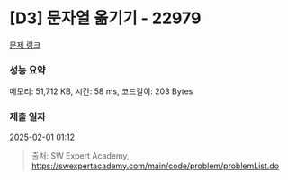 # [D3] 문자열 옮기기 - 22979 

[문제 링크](https://swexpertacademy.com/main/code/problem/problemDetail.do?contestProbId=AZPOBiaqNo8DFAWB) 

### 성능 요약

메모리: 51,712 KB, 시간: 58 ms, 코드길이: 203 Bytes

### 제출 일자

2025-02-01 01:12



> 출처: SW Expert Academy, https://swexpertacademy.com/main/code/problem/problemList.do